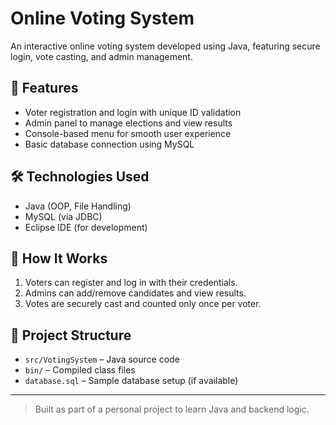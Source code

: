 # Online Voting System

An interactive online voting system developed using Java, featuring secure login, vote casting, and admin management.

## 🔑 Features
- Voter registration and login with unique ID validation
- Admin panel to manage elections and view results
- Console-based menu for smooth user experience
- Basic database connection using MySQL

## 🛠 Technologies Used
- Java (OOP, File Handling)
- MySQL (via JDBC)
- Eclipse IDE (for development)

## 📌 How It Works
1. Voters can register and log in with their credentials.
2. Admins can add/remove candidates and view results.
3. Votes are securely cast and counted only once per voter.

## 📂 Project Structure
- `src/VotingSystem` – Java source code
- `bin/` – Compiled class files
- `database.sql` – Sample database setup (if available)

---

> Built as part of a personal project to learn Java and backend logic.
